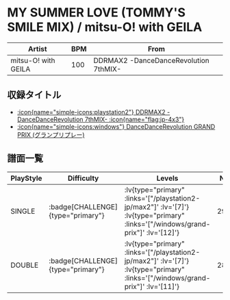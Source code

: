 # MY SUMMER LOVE (TOMMY'S SMILE MIX) / mitsu-O! with GEILA

|Artist|BPM|From|
|------|---|----|
|mitsu-O! with GEILA|100|DDRMAX2 -DanceDanceRevolution 7thMIX-|

## 収録タイトル

- [ :icon{name="simple-icons:playstation2"} DDRMAX2 -DanceDanceRevolution 7thMIX- :icon{name="flag:jp-4x3"} ](/playstation2-jp/max2)
- [ :icon{name="simple-icons:windows"} DanceDanceRevolution GRAND PRIX (グランプリプレー)](/windows/grand-prix)

## 譜面一覧

|PlayStyle|Difficulty|Levels|Notes|Movie|
|---------|----------|------|-----|-----|
|SINGLE| :badge[CHALLENGE]{type="primary"} | :lv{type="primary" :links='["/playstation2-jp/max2"]' :lv='[7]'}  :lv{type="primary" :links='["/windows/grand-prix"]' :lv='[12]'} |295/11||
|DOUBLE| :badge[CHALLENGE]{type="primary"} | :lv{type="primary" :links='["/playstation2-jp/max2"]' :lv='[7]'}  :lv{type="primary" :links='["/windows/grand-prix"]' :lv='[11]'} |283/5||
